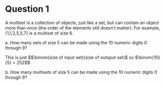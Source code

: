 # Question 1

A multiset is a collection of objects, just like a set, but can contain an object more than once (the order of the elements still doesn’t matter). For example, {1,1,2,5,5,7} is a multiset of size 6.

a. How many sets of size 5 can be made using the 10 numeric digits 0 through 9?

This is just $$\binom{size of input set}{size of outsput set}$ so $\binom{10}{5} = 252$$ 

b. How many multisets of size 5 can be made using the 10 numeric digits 0 through 9?

